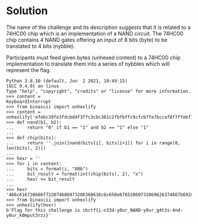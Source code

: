 # Solution

The name of the challenge and its description suggests that it is related to a 74HC00 chip which is an implementation of a NAND circuit. The 74HC00 chip contains 4 NAND gates offering an input of 8 bits (byte) to be translated to 4 bits (nybble).

Participants must feed given bytes (unhexed content) to a 74HC00 chip implementation to translate them into a series of nybbles which will represent the flag.

```python3
Python 3.8.10 (default, Jun  2 2021, 10:49:15) 
[GCC 9.4.0] on linux
Type "help", "copyright", "credits" or "license" for more information.
>>> content = 
KeyboardInterrupt
>>> from binascii import unhexlify
>>> content = unhexlify('efebc39fe3fdcbd4f3ffc3cbc381c2fbfbffc9cfcb7fe7bccaf8f7ffebf1d73fdbfcd74fcb1fd7cddb63dbe9e3edfbffc3bde6f6fbffd77de7fbcbf5d4efd3cbd175d33dfb8de3abf4f0f4f1ebdff70dca7ef9ffc2dcd5fbec44ef17cffdcf8befcff76ec17cfaffe2ddc5fbdc41c3e1f2efd9dff8f5d2f6fb8cf2cfdb2bcbeff34eca3ef2ffd8ced2fbed64cb72f2ffe30cc4ffd1eed4cff0f0e9fbd873e23bc24e')
>>> def nand(b1, b2):
...     return "0" if b1 == "1" and b2 == "1" else "1" 
... 
>>> def chip(bits):
...     return ''.join([nand(bits[i], bits[i+1]) for i in range(0, len(bits), 2)])
... 
>>> hexr = ''
>>> for i in content:
...     bits = format(i, "08b")
...     bit_result = format(int(chip(bits), 2), "x")
...     hexr += bit_result
... 
>>> hexr
'466c616720666f722074686973206368616c6c656e67652069732069626374667b692d6e3333642d793075725f4e414e442d793075725f67347433732d346e642d793075725f6b306d70757433727a7a7d'
>>> from binascii import unhexlify
>>> unhexlify(hexr)
b'Flag for this challenge is ibctf{i-n33d-y0ur_NAND-y0ur_g4t3s-4nd-y0ur_k0mput3rzz}'
```
